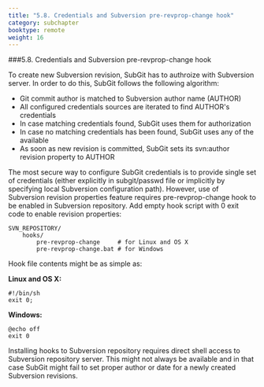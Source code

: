 ```yaml
---
title: "5.8. Credentials and Subversion pre-revprop-change hook"
category: subchapter
booktype: remote
weight: 16
---
```

###5.8. Credentials and Subversion pre-revprop-change hook

To create new Subversion revision, SubGit has to authroize with Subversion server. In order to do this, SubGit follows the following algorithm:

+ Git commit author is matched to Subversion author name (AUTHOR)
+ All configured credentials sources are iterated to find AUTHOR's credentials
+ In case matching credentials found, SubGit uses them for authorization
+ In case no matching credentials has been found, SubGit uses any of the available
+ As soon as new revision is committed, SubGit sets its svn:author revision property to AUTHOR

The most secure way to configure SubGit credentials is to provide single set of credentials (either explicitly in subgit/passwd file or implicitly by specifying local Subversion configuration path). However, use of Subversion revision properties feature requires pre-revprop-change hook to be enabled in Subversion repository. Add empty hook script with 0 exit code to enable revision properties:

    SVN_REPOSITORY/
        hooks/
            pre-revprop-change     # for Linux and OS X
            pre-revprop-change.bat # for Windows

Hook file contents might be as simple as:

**Linux and OS X:**

    #!/bin/sh
    exit 0;

**Windows:**

    @echo off
    exit 0

Installing hooks to Subversion repository requires direct shell access to Subversion repository server. This might not always be available and in that case SubGit might fail to set proper author or date for a newly created Subversion revisions.